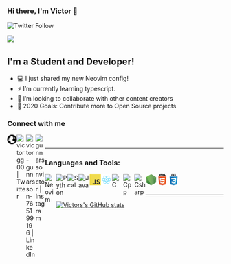 ### Hi there, I'm Victor 👋

![Twitter Follow](https://img.shields.io/twitter/url?label=Follow%20%40victorgg00&logo=twitter&style=for-the-badge&url=https%3A%2F%2Ftwitter.com%2Fvictorgg00)

![](https://github.com/halfrost/halfrost/blob/master/icons/header_.png)

## I'm a Student and Developer!

- 💻 I just shared my new Neovim config!
- ⚡ I’m currently learning typescript.
- 👯 I’m looking to collaborate with other content creators
- 📃 2020 Goals: Contribute more to Open Source projects

### Connect with me

[<img align="left" alt="vmarket.se" width="22px" src="https://raw.githubusercontent.com/iconic/open-iconic/master/svg/globe.svg" />][website]
[<img align="left" alt="victorgg00 | Twitter" width="22px" src="https://cdn.jsdelivr.net/npm/simple-icons@v3/icons/twitter.svg" />][twitter]
[<img align="left" alt="victor-gunnarsson-765199196 | LinkedIn" width="22px" src="https://cdn.jsdelivr.net/npm/simple-icons@v3/icons/linkedin.svg" />][linkedin]
[<img align="left" alt="gunnarssonvictor | Instagram" width="22px" src="https://cdn.jsdelivr.net/npm/simple-icons@v3/icons/instagram.svg" />][instagram]

<br />

---

### Languages and Tools:

<img align="left" alt="Neovim" width="26px" src="https://raw.githubusercontent.com/neovim/neovim.github.io/master/logos/neovim-mark.png" />
<img align="left" alt="Python" width="26px" src="https://raw.githubusercontent.com/abranhe/programming-languages-logos/master/src/python/python.png" />
<img align="left" alt="Scala" width="26px" height="30px" src="https://raw.githubusercontent.com/kaeawc/scala-logo/master/img/logo.png" />
<img align="left" alt="Java" width="26px" src="https://raw.githubusercontent.com/abranhe/programming-languages-logos/master/src/java/java.png" />
<img align="left" alt="JavaScript" width="26px" src="https://raw.githubusercontent.com/github/explore/80688e429a7d4ef2fca1e82350fe8e3517d3494d/topics/javascript/javascript.png" />
<img align="left" alt="React" width="26px" src="https://raw.githubusercontent.com/github/explore/80688e429a7d4ef2fca1e82350fe8e3517d3494d/topics/react/react.png" />
<img align="left" alt="C" width="26px" src="https://raw.githubusercontent.com/abranhe/programming-languages-logos/master/src/c/c.png" />
<img align="left" alt="Cpp" width="26px" src="https://raw.githubusercontent.com/abranhe/programming-languages-logos/master/src/cpp/cpp.png" />
<img align="left" alt="Csharp" width="26px" src="https://raw.githubusercontent.com/abranhe/programming-languages-logos/master/src/csharp/csharp.png" />
<img align="left" alt="Node.js" width="26px" src="https://raw.githubusercontent.com/github/explore/80688e429a7d4ef2fca1e82350fe8e3517d3494d/topics/nodejs/nodejs.png" />
<img align="left" alt="HTML5" width="26px" src="https://raw.githubusercontent.com/github/explore/80688e429a7d4ef2fca1e82350fe8e3517d3494d/topics/html/html.png" />
<img align="left" alt="CSS3" width="26px" src="https://raw.githubusercontent.com/github/explore/80688e429a7d4ef2fca1e82350fe8e3517d3494d/topics/css/css.png" />

<br />
<br />

---

[![Victors's GitHub stats](https://github-readme-stats.vercel.app/api?username=VGDev1&theme=onedark)](https://github.com/anuraghazra/github-readme-stats)

[website]: https://www.vmarket.se/about/
[twitter]: https://twitter.com/victorgg00
[instagram]: https://www.instagram.com/gunnarssonvictor/
[linkedin]: https://www.linkedin.com/in/victor-gunnarsson-765199196/

